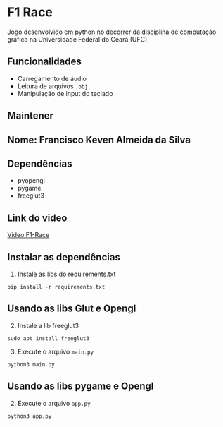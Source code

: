 # F1 Race
Jogo desenvolvido em python no decorrer da disciplina de computação gráfica na Universidade Federal do Ceará (UFC).

## Funcionalidades
* Carregamento de áudio
* Leitura de arquivos ```.obj```
* Manipulação de input do teclado

## Maintener
## Nome: Francisco Keven Almeida da Silva

## Dependências
* pyopengl
* pygame
* freeglut3

## Link do video
[Video F1-Race](https://youtu.be/uZwmv6KKF18)
## Instalar as dependências
1. Instale as libs do requirements.txt
```
pip install -r requirements.txt 
```
## Usando as libs Glut e Opengl
2. Instale a lib freeglut3
```
sudo apt install freeglut3
```
3. Execute o arquivo `main.py`
```
python3 main.py
```
## Usando as libs pygame e Opengl
2. Execute o arquivo `app.py`
```
python3 app.py
```
